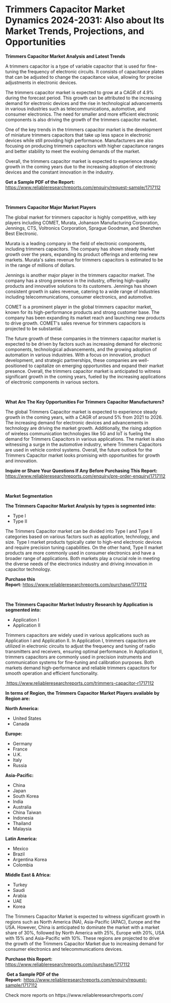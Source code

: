 <p><h1>Trimmers Capacitor Market Dynamics 2024-2031: Also about Its Market Trends, Projections, and Opportunities</h1></p><p><strong>Trimmers Capacitor Market Analysis and Latest Trends</strong></p>
<p><p>A trimmers capacitor is a type of variable capacitor that is used for fine-tuning the frequency of electronic circuits. It consists of capacitance plates that can be adjusted to change the capacitance value, allowing for precise adjustments in electronic devices.</p><p>The trimmers capacitor market is expected to grow at a CAGR of 4.9% during the forecast period. This growth can be attributed to the increasing demand for electronic devices and the rise in technological advancements in various industries such as telecommunications, automotive, and consumer electronics. The need for smaller and more efficient electronic components is also driving the growth of the trimmers capacitor market.</p><p>One of the key trends in the trimmers capacitor market is the development of miniature trimmers capacitors that take up less space in electronic devices while still providing high performance. Manufacturers are also focusing on producing trimmers capacitors with higher capacitance ranges and better stability to meet the evolving demands of the market.</p><p>Overall, the trimmers capacitor market is expected to experience steady growth in the coming years due to the increasing adoption of electronic devices and the constant innovation in the industry.</p></p>
<p><strong>Get a Sample PDF of the Report:&nbsp;</strong> <a href="https://www.reliableresearchreports.com/enquiry/request-sample/1717112">https://www.reliableresearchreports.com/enquiry/request-sample/1717112</a></p>
<p>&nbsp;</p>
<p><strong>Trimmers Capacitor Major Market Players</strong></p>
<p><p>The global market for trimmers capacitor is highly competitive, with key players including COMET, Murata, Johanson Manufacturing Corporation, Jennings, CTS, Voltronics Corporation, Sprague Goodman, and Shenzhen Best Electronic. </p><p>Murata is a leading company in the field of electronic components, including trimmers capacitors. The company has shown steady market growth over the years, expanding its product offerings and entering new markets. Murata's sales revenue for trimmers capacitors is estimated to be in the range of millions of dollars.</p><p>Jennings is another major player in the trimmers capacitor market. The company has a strong presence in the industry, offering high-quality products and innovative solutions to its customers. Jennings has shown consistent growth in sales revenue, catering to a wide range of industries including telecommunications, consumer electronics, and automotive.</p><p>COMET is a prominent player in the global trimmers capacitor market, known for its high-performance products and strong customer base. The company has been expanding its market reach and launching new products to drive growth. COMET's sales revenue for trimmers capacitors is projected to be substantial.</p><p>The future growth of these companies in the trimmers capacitor market is expected to be driven by factors such as increasing demand for electronic components, technological advancements, and the growing adoption of automation in various industries. With a focus on innovation, product development, and strategic partnerships, these companies are well-positioned to capitalize on emerging opportunities and expand their market presence. Overall, the trimmers capacitor market is anticipated to witness significant growth in the coming years, fueled by the increasing applications of electronic components in various sectors.</p></p>
<p>&nbsp;</p>
<p><strong>What Are The Key Opportunities For Trimmers Capacitor Manufacturers?</strong></p>
<p><p>The global Trimmers Capacitor market is expected to experience steady growth in the coming years, with a CAGR of around 5% from 2021 to 2026. The increasing demand for electronic devices and advancements in technology are driving the market growth. Additionally, the rising adoption of wireless communication technologies like 5G and IoT is fueling the demand for Trimmers Capacitors in various applications. The market is also witnessing a surge in the automotive industry, where Trimmers Capacitors are used in vehicle control systems. Overall, the future outlook for the Trimmers Capacitor market looks promising with opportunities for growth and innovation.</p></p>
<p><strong>Inquire or Share Your Questions If Any Before Purchasing This Report:</strong> <a href="https://www.reliableresearchreports.com/enquiry/pre-order-enquiry/1717112">https://www.reliableresearchreports.com/enquiry/pre-order-enquiry/1717112</a></p>
<p>&nbsp;</p>
<p><strong>Market Segmentation</strong></p>
<p><strong>The Trimmers Capacitor Market Analysis by types is segmented into:</strong></p>
<p><ul><li>Type I</li><li>Type II</li></ul></p>
<p><p>The Trimmers Capacitor market can be divided into Type I and Type II categories based on various factors such as application, technology, and size. Type I market products typically cater to high-end electronic devices and require precision tuning capabilities. On the other hand, Type II market products are more commonly used in consumer electronics and have a broader range of applications. Both markets play a crucial role in meeting the diverse needs of the electronics industry and driving innovation in capacitor technology.</p></p>
<p><strong>Purchase this Report:&nbsp;</strong><a href="https://www.reliableresearchreports.com/purchase/1717112">https://www.reliableresearchreports.com/purchase/1717112</a></p>
<p>&nbsp;</p>
<p><strong>The Trimmers Capacitor Market Industry Research by Application is segmented into:</strong></p>
<p><ul><li>Application I</li><li>Application II</li></ul></p>
<p><p>Trimmers capacitors are widely used in various applications such as Application I and Application II. In Application I, trimmers capacitors are utilized in electronic circuits to adjust the frequency and tuning of radio transmitters and receivers, ensuring optimal performance. In Application II, trimmers capacitors are commonly used in precision instruments and communication systems for fine-tuning and calibration purposes. Both markets demand high-performance and reliable trimmers capacitors for smooth operation and efficient functionality.</p></p>
<p><a href="https://www.reliableresearchreports.com/trimmers-capacitor-r1717112">&nbsp;https://www.reliableresearchreports.com/trimmers-capacitor-r1717112</a></p>
<p><strong>In terms of Region, the Trimmers Capacitor Market Players available by Region are:</strong></p>
<p>
    <p> <strong> North America: </strong>
        <ul>
            <li>United States</li>
            <li>Canada</li>
        </ul>
        </p> 
    <p> <strong> Europe: </strong>
        <ul>
            <li>Germany</li>
            <li>France</li>
            <li>U.K.</li>
            <li>Italy</li>
            <li>Russia</li>
        </ul>
        </p> 
    <p> <strong> Asia-Pacific: </strong>
        <ul>
            <li>China</li>
            <li>Japan</li>
            <li>South Korea</li>
            <li>India</li>
            <li>Australia</li>
            <li>China Taiwan</li>
            <li>Indonesia</li>
            <li>Thailand</li>
            <li>Malaysia</li>
        </ul>
        </p> 
    <p> <strong> Latin America: </strong>
        <ul>
            <li>Mexico</li>
            <li>Brazil</li>
            <li>Argentina Korea</li>
            <li>Colombia</li>
        </ul>
        </p> 
    <p> <strong> Middle East & Africa: </strong>
        <ul>
            <li>Turkey</li>
            <li>Saudi</li>
            <li>Arabia</li>
            <li>UAE</li>
            <li>Korea</li>
        </ul>
    </p>
    </p>
<p><p>The Trimmers Capacitor Market is expected to witness significant growth in regions such as North America (NA), Asia-Pacific (APAC), Europe and the USA. However, China is anticipated to dominate the market with a market share of 30%, followed by North America with 25%, Europe with 20%, USA with 15% and Asia-Pacific with 10%. These regions are projected to drive the growth of the Trimmers Capacitor Market due to increasing demand for consumer electronics and telecommunications devices.</p></p>
<p><strong>Purchase this Report: </strong><a href="https://www.reliableresearchreports.com/purchase/1717112">https://www.reliableresearchreports.com/purchase/1717112</a></p>
<p>&nbsp;<strong>Get a Sample PDF of the Report:&nbsp;&nbsp;</strong><a href="https://www.reliableresearchreports.com/enquiry/request-sample/1717112">https://www.reliableresearchreports.com/enquiry/request-sample/1717112</a></p>
<p><strong></strong></p>
<p>Check more reports on https://www.reliableresearchreports.com/</p>